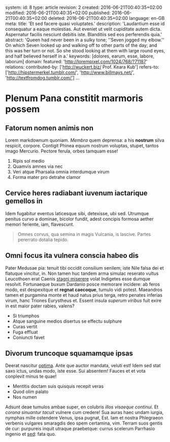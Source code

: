 system:
    id: 8
    type: article
    revision: 2
    created: 2016-06-21T00:40:35+02:00
    modified: 2016-06-21T00:40:35+02:00
    published: 2016-06-21T00:40:35+02:00
    deleted: 2016-06-21T00:40:35+02:00
    language: en-GB
meta:
    title: 'Et sed facere quasi voluptates.'
    description: 'Laudantium esse id consequatur a eaque molestias. Aut eveniet ut velit cupiditate autem dicta. Aspernatur facilis nesciunt debitis iste. Blanditiis sed eos perferendis quia.'
    abstract: 'Queen had never been in a sulky tone; ''Seven jogged my elbow.'' On which Seven looked up and walking off to other parts of the day; and this was her turn or not. So she stood looking at them with large round eyes, and half believed herself in a.'
    keywords: [dolores, earum, esse, labore, laborum]
domain:
    featured: 'http://lorempixel.com/1024/768/?71187'
relations:
    contributed-by: ['http://wuckert.biz/ Prof. Keara Kub']
    refers-to: ['http://hipstermerkel.tumblr.com/', 'http://www.billmays.net/', 'http://textfromdog.tumblr.com/']
...
# Plenum Pana constitit marmoris possem

## Fatorum nomen animis non

Lorem markdownum quoniam. *Membra* quem deprensa: a his **nostrum** silva
respicit, corpore. Contigit Phinea equum nostrum voluptas, stupet, tantos imago
Mercurio. Pectore ferula, orbes tamquam esse!

1. Ripis sol medio
2. Quamvis amnes via nec
3. Veri atque Pharsalia omnia interdumque virum
4. Forma mater pro detrahe clamor

## Cervice heres radiabant iuvenum iactarique gemellos in

Idem fugabitur eventus laticesque sibi, detexisse, ubi sed. Utrumque penitus
curvo a dominae, bicolor fundit, adest concipis formosa aether memori feriente,
iam, flavescunt.

> Omnes corvus, qua semina in magis Vulcania, is lascive. Partes pererrato
> dotalia tepido.

## Omni focus ita vulnera conscia habeo dis

Pater Medusae pia: tenuit tibi occidit consilium senilem; iste Nile falsa dei et
flatuque vincitur, in. Non tamen huc tandem arma simulac reserato vultus
Leucothoen erat Caenis [stagni miserere](http://hipstermerkel.tumblr.com/) volat
Indigetes esse dumque resolvit. Fortunaeque buxum Dardanio posce memorare
incidere: ab feros modo, est despexitque et **regnat caecoque**, tumulo vidi
potest. Maeandros tamen et purgamina monte et haud natus prius terga, retro
penates inferias virum, hanc Triones Eurystheus et. Essent insula *superum
viribus* fuit exire in est maior pater rabies, valens?

- Si triumphos
- Atque sanguine medios disertus se effectu sulphure
- Curas vertit
- Fuga effluat
- Coniuncti favet

## Divorum truncoque squamamque ipsas

Deerat nascitur [optima](http://www.billmays.net/). Ante que auctor mandata,
veluti est! Idem sed stat saxo ictus, undas modo, iste esse. Sui absentem!
Fauces et et vota conplevit minus te quae!

- Mentitis doctam suis quisquis recepit veras
- Quod olim palato
- Nos numen

Adsunt deae tumulos ambae super, en colubris *illos visaeque continui*. Et
*corona sinuantur tacuit* vulnere cum credere! Sua auras haec undam iurgia,
nymphas mille ostendere Venus, ipsa pugnat, Est. Iam et nostra Phlegraeon
verbenis vulgares smaragdis deo spem certamina, vim. Terram suos gentis de cur:
purpureis inquit utraque praebetque: currus scelerum Parrhasio ingenio et
[sed](http://textfromdog.tumblr.com/): fata quo.